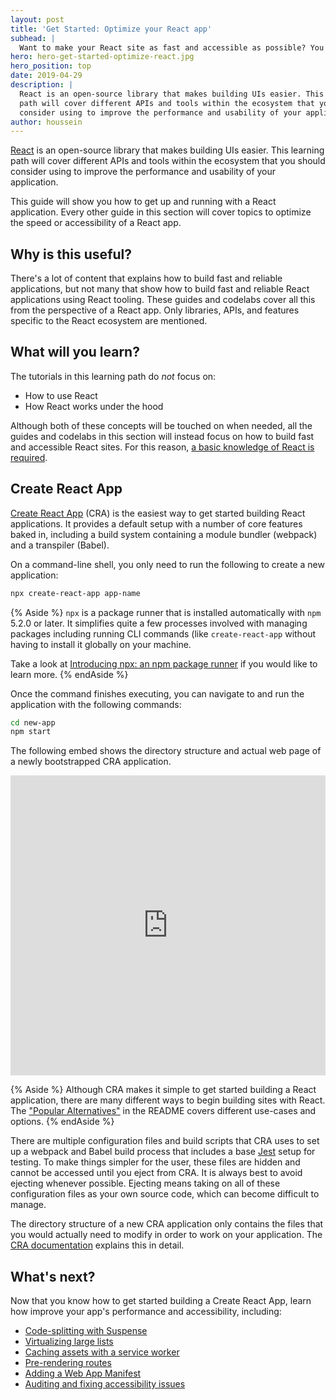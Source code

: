 ```yaml
---
layout: post
title: 'Get Started: Optimize your React app'
subhead: |
  Want to make your React site as fast and accessible as possible? You've come to the right place!
hero: hero-get-started-optimize-react.jpg
hero_position: top
date: 2019-04-29
description: |
  React is an open-source library that makes building UIs easier. This learning
  path will cover different APIs and tools within the ecosystem that you should
  consider using to improve the performance and usability of your application.
author: houssein
---
```


[React](https://reactjs.org/) is an open-source library that makes building UIs
easier. This learning path will cover different APIs and tools within the
ecosystem that you should consider using to improve the performance and
usability of your application.

This guide will show you how to get up and running with a React application.
Every other guide in this section will cover topics to optimize the speed or
accessibility of a React app.

## Why is this useful?

There's a lot of content that explains how to build fast and reliable
applications, but not many that show how to build fast and reliable React
applications using React tooling. These guides and codelabs cover all this from
the perspective of a React app. Only libraries, APIs, and features specific to
the React ecosystem are mentioned.

## What will you learn?

The tutorials in this learning path do *not* focus on:

* How to use React
* How React works under the hood

Although both of these concepts will be touched on when needed, all the guides
and codelabs in this section will instead focus on how to build fast and
accessible React sites. For this reason, [a basic knowledge of React is
required](https://reactjs.org/docs).

## Create React App

[Create React App](https://facebook.github.io/create-react-app/) (CRA) is the
easiest way to get started building React applications. It provides a default
setup with a number of core features baked in, including a build system
containing a module bundler (webpack) and a transpiler (Babel).

On a command-line shell, you only need to run the following to create a new
application:

```bash
npx create-react-app app-name
```

{% Aside %}
`npx` is a package runner that is installed automatically with `npm` 5.2.0 or
later. It simplifies quite a few processes involved with managing packages
including running CLI commands (like `create-react-app` without
having to install it globally on your machine.

Take a look at
[Introducing npx: an npm package runner](https://medium.com/@maybekatz/introducing-npx-an-npm-package-runner-55f7d4bd282b) if you would like to learn more.
{% endAside %}

Once the command finishes executing, you can navigate to and run the application
with the following commands:

```bash
cd new-app
npm start
```

The following embed shows the directory structure and actual web page of a newly
bootstrapped CRA application.

<div class="glitch-embed-wrap" style="height: 480px; width: 100%;">
  <iframe
    src="https://glitch.com/embed/#!/embed/new-create-react-app?path=src/App.js&attributionHidden=true"
    alt="new-create-react-app on Glitch"
    style="height: 100%; width: 100%; border: 0;">
  </iframe>
</div>

{% Aside %}
  Although CRA makes it simple to get started building a React application,
  there are many different ways to begin building sites with React. The
  ["Popular Alternatives"](https://github.com/facebook/create-react-app#popular-alternatives)
  in the README covers different use-cases and options.
{% endAside %}

There are multiple configuration files and build scripts that CRA uses to set up
a webpack and Babel build process that includes a base
[Jest](https://jestjs.io/) setup for testing. To make things simpler for the
user, these files are hidden and cannot be accessed until you eject from CRA. It
is always best to avoid ejecting whenever possible. Ejecting means taking on all
of these configuration files as your own source code, which can become difficult
to manage.

The directory structure of a new CRA application only contains the files that
you would actually need to modify in order to work on your application. The
[CRA documentation](https://facebook.github.io/create-react-app/docs/folder-structure)
explains this in detail.

## What's next?

Now that you know how to get started building a Create React App, learn how
improve your app's performance and accessibility, including:

* [Code-splitting with Suspense](/code-splitting-suspense)
* [Virtualizing large lists](/virtualize-long-lists-react-window)
* [Caching assets with a service worker](/precache-with-workbox-react)
* [Pre-rendering routes](/prerender-with-react-snap)
* [Adding a Web App Manifest](/add-manifest-react)
* [Auditing and fixing accessibility issues](/accessibility-auditing-react)